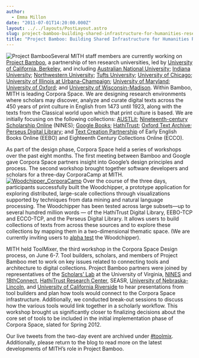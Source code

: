 ```yaml
---
author:
  - Emma Millon
date: "2011-07-01T14:20:00.000Z"
layout: ../../layouts/PostLayout.astro
slug: project-bamboo-building-shared-infrastructure-for-humanities-research
title: "Project Bamboo: Building Shared Infrastructure for Humanities Research"
---
```


![Project Bamboo](/assets/images/2011-07-PBamboo_Logo_sm.png)Several MITH staff members are currently working on [Project Bamboo](http://www.projectbamboo.org), a partnership of ten research universities, led by [University of California, Berkeley](http://berkeley.edu/), and including [Australian National University](http://www.anu.edu.au/); [Indiana University](http://www.indiana.edu/); [Northwestern University](http://www.northwestern.edu/); [Tufts University](http://www.tufts.edu/); [University of Chicago](http://www.uchicago.edu); [University of Illinois at Urbana-Champaign](http://illinois.edu/); [University of Maryland](http://www.umd.edu/); [University of Oxford](http://www.ox.ac.uk/); and [University of Wisconsin-Madison](http://www.wisc.edu/). Within Bamboo, MITH is leading Corpora Space. We are designing research environments where scholars may discover, analyze and curate digital texts across the 450 years of print culture in English from 1473 until 1923, along with the texts from the Classical world upon which that print culture is based. We are initially focusing on the following collections: [AUSTLit](http://www.austlit.edu.au/); [Nineteenth-century Scholarship Online](http://www.nines.org/) (NINES); [Google Books](http://books.google.com/); [HathiTrust](http://www.hathitrust.org/); [Oxford Text Archive](http://ota.ahds.ac.uk/); [Perseus Digital Library](http://www.perseus.tufts.edu); and [Text Creation Partnership](http://www.lib.umich.edu/tcp/index.html) of Early English Books Online (EEBO) and Eighteenth Century Collections Online (ECCO).

As part of the design phase, Corpora Space held a series of workshops over the past eight months. The first meeting between Bamboo and Google gave Corpora Space partners insight into Google’s design principles and process. The second workshop brought together software developers and scholars for a three-day CorporaCamp at MITH.[![](/assets/images/2014-02-woodchipper_sm.png "Woodchipper_CorporaCamp")](http://mith.umd.edu/wp-content/uploads/2014/02/woodchipper_lg.png) Over the course of the three days, participants successfully built the Woodchipper, a prototype application for exploring distributed, large-scale collections through visualizations supported by techniques from data mining and natural language processing. The Woodchipper has been tested across large subsets—up to several hundred million words — of the HathiTrust Digital Library, EEBO-TCP and ECCO-TCP, and the Perseus Digital Library. It allows users to build collections of texts from across these sources and to explore these collections by mapping them in a two-dimensional thematic space. (We are currently inviting users to [alpha test](http://mith.umd.edu/corporacamp/signup.php) the Woodchipper).

MITH held ToolMixer, the third workshop in the Corpora Space Design process, on June 6-7. Tool builders, scholars, and members of Project Bamboo met to work on key issues related to connecting tools and architecture to digital collections. Project Bamboo partners were joined by representatives of the [Scholars’ Lab](http://www2.lib.virginia.edu/scholarslab/) at the University of Virginia, [NINES](http://www.nines.org/) and [18thConnect](http://www.18thconnect.org/), [HathiTrust Research Center](http://www.hathitrust.org/), SEASR, [University of Nebraska-Lincoln](http://www.unl.edu/), and [University of California Riverside](http://www.ucr.edu/) to hear presentations from tool builders and plan how tools would connect to the Corpora Space infrastructure. Additionally, we conducted break-out sessions to discuss how the various tools would link together in a scholarly workflow. This workshop brought us significantly closer to finalizing decisions about the core set of tools to be included in the initial implementation phase of Corpora Space, slated for Spring 2012.

Our live tweets from the two-day event are archived under [#toolmix](http://twapperkeeper.com/hashtag/toolmix). Additionally, please return to the blog to read more on the latest developments of MITH’s role in Project Bamboo.

